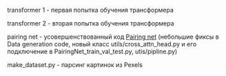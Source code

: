 transformer 1 - первая попытка обучения трансформера

transformer 2 - вторая попытка обучения трансформера

pairing net -  усовершенствованный код [Pairing net](https://github.com/zhourixin/PairingNet)  (небольшие фиксы в Data generation code, новый класс utils/cross_attn_head.py и его подключение в PairingNet_train_val_test.py, utis/pipline.py)

make_dataset.py - парсинг картинок из Pexels




